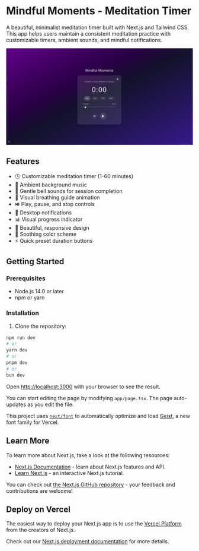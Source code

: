 # Mindful Moments - Meditation Timer

A beautiful, minimalist meditation timer built with Next.js and Tailwind CSS. This app helps users maintain a consistent meditation practice with customizable timers, ambient sounds, and mindful notifications.

![Mindful Moments Screenshot](public/app-screenshot.png)

## Features

- 🕒 Customizable meditation timer (1-60 minutes)
- 🎵 Ambient background music
- 🔔 Gentle bell sounds for session completion
- 💨 Visual breathing guide animation
- ⏯️ Play, pause, and stop controls
- 📱 Desktop notifications
- 📊 Visual progress indicator
- 🎨 Beautiful, responsive design
- 🌙 Soothing color scheme
- ⚡ Quick preset duration buttons

## Getting Started

### Prerequisites

- Node.js 14.0 or later
- npm or yarn

### Installation

1. Clone the repository:

```bash
npm run dev
# or
yarn dev
# or
pnpm dev
# or
bun dev
```

Open [http://localhost:3000](http://localhost:3000) with your browser to see the result.

You can start editing the page by modifying `app/page.tsx`. The page auto-updates as you edit the file.

This project uses [`next/font`](https://nextjs.org/docs/app/building-your-application/optimizing/fonts) to automatically optimize and load [Geist](https://vercel.com/font), a new font family for Vercel.

## Learn More

To learn more about Next.js, take a look at the following resources:

- [Next.js Documentation](https://nextjs.org/docs) - learn about Next.js features and API.
- [Learn Next.js](https://nextjs.org/learn) - an interactive Next.js tutorial.

You can check out [the Next.js GitHub repository](https://github.com/vercel/next.js) - your feedback and contributions are welcome!

## Deploy on Vercel

The easiest way to deploy your Next.js app is to use the [Vercel Platform](https://vercel.com/new?utm_medium=default-template&filter=next.js&utm_source=create-next-app&utm_campaign=create-next-app-readme) from the creators of Next.js.

Check out our [Next.js deployment documentation](https://nextjs.org/docs/app/building-your-application/deploying) for more details.
